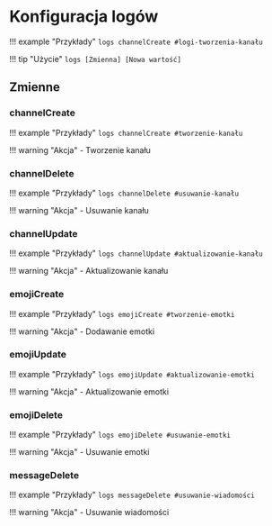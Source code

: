 # Konfiguracja logów

!!! example "Przykłady"
    `logs channelCreate #logi-tworzenia-kanału`

!!! tip "Użycie"
    `logs [Zmienna] [Nowa wartość]`

## Zmienne
### channelCreate
!!! example "Przykłady"
    `logs channelCreate #tworzenie-kanału`

!!! warning "Akcja"
    - Tworzenie kanału

### channelDelete
!!! example "Przykłady"
    `logs channelDelete #usuwanie-kanału`

!!! warning "Akcja"
    - Usuwanie kanału
  
### channelUpdate
!!! example "Przykłady"
    `logs channelUpdate #aktualizowanie-kanału`

!!! warning "Akcja"
    - Aktualizowanie kanału

### emojiCreate
!!! example "Przykłady"
    `logs emojiCreate #tworzenie-emotki`

!!! warning "Akcja"
    - Dodawanie emotki

### emojiUpdate
!!! example "Przykłady"
    `logs emojiUpdate #aktualizowanie-emotki`

!!! warning "Akcja"
    - Aktualizowanie emotki

### emojiDelete
!!! example "Przykłady"
    `logs emojiDelete #usuwanie-emotki`

!!! warning "Akcja"
    - Usuwanie emotki

### messageDelete
!!! example "Przykłady"
    `logs messageDelete #usuwanie-wiadomości`

!!! warning "Akcja"
    - Usuwanie wiadomości